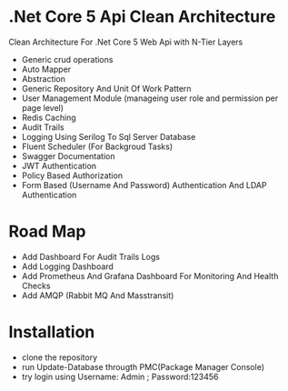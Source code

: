 # .Net Core 5 Api Clean Architecture
Clean Architecture For .Net Core 5 Web Api with N-Tier Layers

- Generic crud operations
- Auto Mapper
- Abstraction
- Generic Repository And Unit Of Work Pattern
- User Management Module (manageing user role and permission per page level)
- Redis Caching
- Audit Trails
- Logging Using Serilog To Sql Server Database
- Fluent Scheduler (For Backgroud Tasks)
- Swagger Documentation
- JWT Authentication
- Policy Based Authorization
- Form Based (Username And Password) Authentication And LDAP Authentication 
# Road Map
- Add Dashboard For Audit Trails Logs
- Add Logging Dashboard
- Add Prometheus And Grafana Dashboard For Monitoring And Health Checks
- Add AMQP (Rabbit MQ And Masstransit)
# Installation

- clone the repository
- run Update-Database througth PMC(Package Manager Console)
- try login using Username: Admin ; Password:123456
